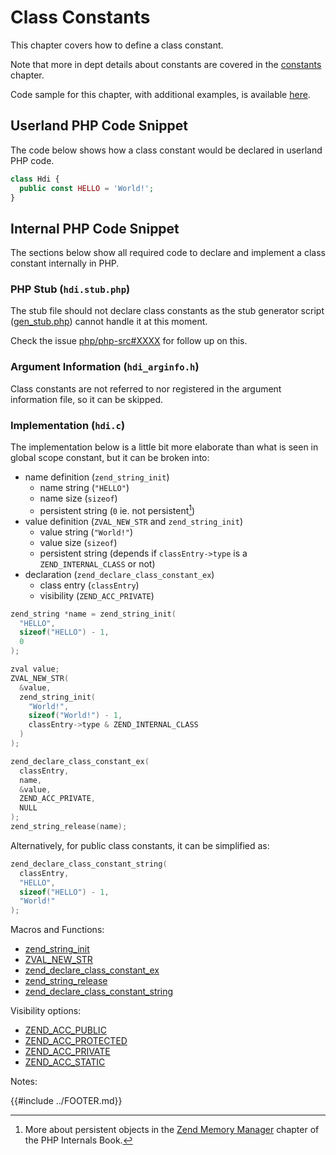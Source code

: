 # Class Constants

This chapter covers how to define a class constant.

Note that more in dept details about constants are covered in the [constants](../constants/index.html) chapter.

Code sample for this chapter, with additional examples, is available
[here](https://github.com/flavioheleno/how-do-i/code/classes/constants/).

## Userland PHP Code Snippet

The code below shows how a class constant would be declared in userland PHP code.

```php
class Hdi {
  public const HELLO = 'World!';
}
```

## Internal PHP Code Snippet

The sections below show all required code to declare and implement a class constant internally in PHP.

### PHP Stub (`hdi.stub.php`)

The stub file should not declare class constants as the stub generator script
([gen_stub.php](https://github.com/php/php-src/blob/master/build/gen_stub.php)) cannot handle it at this moment.

Check the issue [php/php-src#XXXX](https://github.com/php/php-src/issues/XXXX) for follow up on this.

### Argument Information (`hdi_arginfo.h`)

Class constants are not referred to nor registered in the argument information file, so it can be skipped.

### Implementation (`hdi.c`)

The implementation below is a little bit more elaborate than what is seen in global scope constant, but it can be broken
into:
* name definition (`zend_string_init`)
  * name string (`"HELLO"`)
  * name size (`sizeof`)
  * persistent string (`0` ie. not persistent[^persistent])
* value definition (`ZVAL_NEW_STR` and `zend_string_init`)
  * value string (`"World!"`)
  * value size (`sizeof`)
  * persistent string (depends if `classEntry->type` is a `ZEND_INTERNAL_CLASS` or not)
* declaration (`zend_declare_class_constant_ex`)
  * class entry (`classEntry`)
  * visibility (`ZEND_ACC_PRIVATE`)

```c
zend_string *name = zend_string_init(
  "HELLO",
  sizeof("HELLO") - 1,
  0
);

zval value;
ZVAL_NEW_STR(
  &value,
  zend_string_init(
    "World!",
    sizeof("World!") - 1,
    classEntry->type & ZEND_INTERNAL_CLASS
  )
);

zend_declare_class_constant_ex(
  classEntry,
  name,
  &value,
  ZEND_ACC_PRIVATE,
  NULL
);
zend_string_release(name);
```

Alternatively, for public class constants, it can be simplified as:

```c
zend_declare_class_constant_string(
  classEntry,
  "HELLO",
  sizeof("HELLO") - 1,
  "World!"
);
```

Macros and Functions:
* [zend_string_init](https://github.com/php/php-src/blob/32e2d97a265a3137eaa642857156e5d49521d846/Zend/zend_string.h#L170)
* [ZVAL_NEW_STR](https://github.com/php/php-src/blob/d56ec0a624aa6d5e944795977752edc54c5e3f42/Zend/zend_types.h#L962)
* [zend_declare_class_constant_ex](https://github.com/php/php-src/blob/32e2d97a265a3137eaa642857156e5d49521d846/Zend/zend_API.h#L417)
* [zend_string_release](https://github.com/php/php-src/blob/32e2d97a265a3137eaa642857156e5d49521d846/Zend/zend_string.h#L318)
* [zend_declare_class_constant_string](https://github.com/php/php-src/blob/32e2d97a265a3137eaa642857156e5d49521d846/Zend/zend_API.h#L424)

Visibility options:
* [ZEND_ACC_PUBLIC](https://github.com/php/php-src/blob/32e2d97a265a3137eaa642857156e5d49521d846/Zend/zend_compile.h#L202)
* [ZEND_ACC_PROTECTED](https://github.com/php/php-src/blob/32e2d97a265a3137eaa642857156e5d49521d846/Zend/zend_compile.h#L203)
* [ZEND_ACC_PRIVATE](https://github.com/php/php-src/blob/32e2d97a265a3137eaa642857156e5d49521d846/Zend/zend_compile.h#L204)
* [ZEND_ACC_STATIC](https://github.com/php/php-src/blob/32e2d97a265a3137eaa642857156e5d49521d846/Zend/zend_compile.h#L210)

Notes:

[^persistent]: More about persistent objects in the [Zend Memory Manager](https://www.phpinternalsbook.com/php7/memory_management/zend_memory_manager.html) chapter of the PHP Internals Book.

{{#include ../FOOTER.md}}
